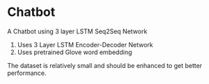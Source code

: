 # Chatbot
A Chatbot using 3 layer LSTM Seq2Seq Network

1. Uses 3 Layer LSTM Encoder-Decoder Network
2. Uses pretrained Glove word embedding 

The dataset is relatively small and should be enhanced to get better performance.
